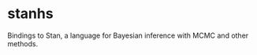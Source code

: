 stanhs
=============

Bindings to Stan, a language for Bayesian inference with MCMC and other methods.
